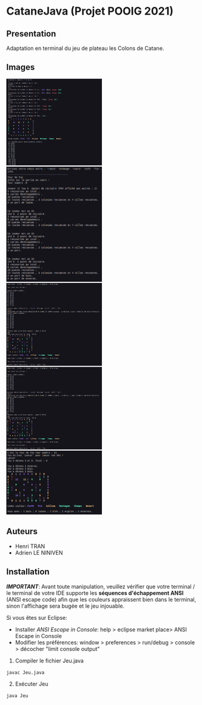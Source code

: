 # CataneJava (Projet POOIG 2021)

## Presentation
Adaptation en terminal du jeu de plateau les Colons de Catane.

## Images

<img src="MarkdownFiles/image1.png" width="50%">
<img src="MarkdownFiles/image2.png" width="50%">
<img src="MarkdownFiles/image3.png" width="50%">
<img src="MarkdownFiles/image4.png" width="50%">
<img src="MarkdownFiles/image5.png" width="50%">

## Auteurs
- Henri TRAN
- Adrien LE NINIVEN

## Installation
***IMPORTANT***: Avant toute manipulation, veuillez vérifier que votre terminal / le terminal de votre IDE supporte les **séquences d'échappement ANSI** (ANSI escape code)
afin que les couleurs appraissent bien dans le terminal, sinon l'affichage sera bugée et le jeu injouable.

Si vous êtes sur Eclipse: 
- Installer *ANSI Escape in Console*: help > eclipse market place> ANSI Escape in Console
- Modifier les préférences: window > preferences > run/debug > console > décocher "limit console output"

1. Compiler le fichier Jeu.java
```
javac Jeu.java
```
2. Exécuter Jeu
```
java Jeu
```
